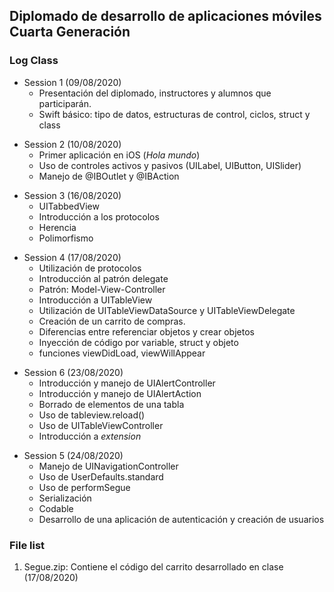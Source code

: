 ## Diplomado de desarrollo de aplicaciones móviles Cuarta Generación
>
### Log Class
* Session 1 (09/08/2020)
  - Presentación del diplomado, instructores y alumnos que participarán.
  - Swift básico: tipo de datos, estructuras de control, ciclos, struct y class
>
* Session 2 (10/08/2020)
  - Primer aplicación en iOS (*Hola mundo*)
  - Uso de controles activos y pasivos (UILabel, UIButton, UISlider)
  - Manejo de @IBOutlet y @IBAction
>
* Session 3 (16/08/2020)
  - UITabbedView
  - Introducción a los protocolos
  - Herencia
  - Polimorfismo
>
* Session 4 (17/08/2020)
  - Utilización de protocolos
  - Introducción al patrón delegate
  - Patrón: Model-View-Controller
  - Introducción a UITableView
  - Utilización de UITableViewDataSource y UITableViewDelegate
  - Creación de un carrito de compras.
   - Diferencias entre referenciar objetos y crear objetos
   - Inyección de código por variable, struct y objeto
   - funciones viewDidLoad, viewWillAppear
>
* Session 6 (23/08/2020)
  - Introducción y manejo de UIAlertController
  - Introducción y manejo de UIAlertAction
  - Borrado de elementos de una tabla
  - Uso de tableview.reload()
  - Uso de UITableViewController
  - Introducción a *extension*
>
* Session 5 (24/08/2020)
  - Manejo de UINavigationController
  - Uso de UserDefaults.standard
  - Uso de performSegue
  - Serialización
  - Codable
  - Desarrollo de una aplicación de autenticación y creación de usuarios
   

### File list
1. Segue.zip: Contiene el código del carrito desarrollado en clase (17/08/2020)
